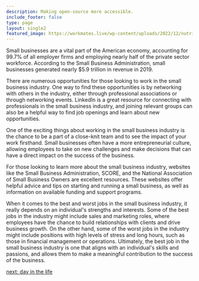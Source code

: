 ```yaml
---
description: Making open-source more accessible.
include_footer: false
type: page
layout: single2
featured_image: https://workmates.live/wp-content/uploads/2022/12/nutritionist-5-scaled.jpg
---
```


<p>
Small businesses are a vital part of the American economy, accounting for 99.7% of all employer firms and employing nearly half of the private sector workforce. According to the Small Business Administration, small businesses generated nearly $5.9 trillion in revenue in 2019.

There are numerous opportunities for those looking to work in the small business industry. One way to find these opportunities is by networking with others in the industry, either through professional associations or through networking events. LinkedIn is a great resource for connecting with professionals in the small business industry, and joining relevant groups can also be a helpful way to find job openings and learn about new opportunities.

One of the exciting things about working in the small business industry is the chance to be a part of a close-knit team and to see the impact of your work firsthand. Small businesses often have a more entrepreneurial culture, allowing employees to take on new challenges and make decisions that can have a direct impact on the success of the business.

For those looking to learn more about the small business industry, websites like the Small Business Administration, SCORE, and the National Association of Small Business Owners are excellent resources. These websites offer helpful advice and tips on starting and running a small business, as well as information on available funding and support programs.

When it comes to the best and worst jobs in the small business industry, it really depends on an individual's strengths and interests. Some of the best jobs in the industry might include sales and marketing roles, where employees have the chance to build relationships with clients and drive business growth. On the other hand, some of the worst jobs in the industry might include positions with high levels of stress and long hours, such as those in financial management or operations. Ultimately, the best job in the small business industry is one that aligns with an individual's skills and passions, and allows them to make a meaningful contribution to the success of the business.


<a href="https://workdojos.com/clerk/day-in-the-life">next: day in the life</a>

